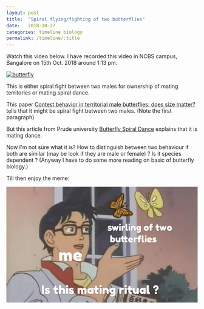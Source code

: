 ```yaml
---
layout: post
title:  "Spiral flying/fighting of two butterflies"
date:   2018-10-27
categories: timeline biology
permalink: /timeline/:title
---
```

Watch this video below. I have recorded this video in NCBS campus, Bangalore on 15th Oct. 2018 around 1:13 pm.

[![butterfly](http://img.youtube.com/vi/AQepRrUMoSQ/0.jpg)](http://www.youtube.com/watch?v=AQepRrUMoSQ)

This is either spiral fight between two males for ownership of mating territories or mating spiral dance.

This paper [Contest behavior in territorial male butterflies: does size matter?] tells that it might be spiral fight between two males. (Note the first paragraph)

But this article from Prude university [Butterfly Spiral Dance] explains that it is mating dance.

Now I'm not sure what it is? How to distinguish between two behaviour if both are similar (may be look if they are male or female) ? Is it species dependent ?
(Anyway I have to do some more reading on basic of butterfly biology.)

Till then enjoy the meme:

![meme](https://raw.githubusercontent.com/prateek754/prateek754.github.io/master/assets/images/butterflyma.JPG)

[Contest behavior in territorial male butterflies: does size matter?]: https://academic.oup.com/beheco/article/11/6/591/221405
[Butterfly Spiral Dance]: https://extension.purdue.edu/article/6213
